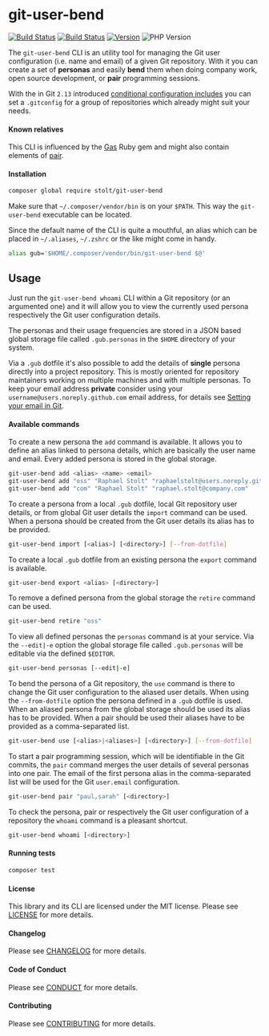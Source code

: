 git-user-bend
================
[![Build Status](https://travis-ci.org/raphaelstolt/git-user-bend.svg?branch=master)](https://travis-ci.org/raphaelstolt/git-user-bend)
[![Build Status](https://ci.appveyor.com/api/projects/status/github/raphaelstolt/git-user-bend?svg=true)](https://ci.appveyor.com/project/raphaelstolt/git-user-bend)
[![Version](http://img.shields.io/packagist/v/stolt/git-user-bend.svg?style=flat)](https://packagist.org/packages/stolt/git-user-bend)
![PHP Version](http://img.shields.io/badge/php-7.0+-ff69b4.svg)

The `git-user-bend` CLI is an utility tool for managing the Git user configuration (i.e. name and email) of a given Git repository. With it you can create a set of __personas__ and easily __bend__ them when doing company work, open source development, or __pair__ programming sessions.

With the in Git `2.13` introduced [conditional configuration includes](https://git-scm.com/docs/git-config#_conditional_includes) you can set a `.gitconfig` for a group of repositories which already might suit your needs.

#### Known relatives
This CLI is influenced by the [Gas](https://github.com/walle/gas) Ruby gem and might also contain elements of [pair](https://github.com/square/pair).

#### Installation
``` bash
composer global require stolt/git-user-bend
```

Make sure that `~/.composer/vendor/bin` is on your `$PATH`. This way the `git-user-bend` executable can be located.

Since the default name of the CLI is quite a mouthful, an alias which can be placed in `~/.aliases`, `~/.zshrc` or the like might come in handy.

``` bash
alias gub='$HOME/.composer/vendor/bin/git-user-bend $@'
```

## Usage
Just run the `git-user-bend whoami` CLI within a Git repository (or an argumented one) and it will allow you to view the currently used persona respectively the Git user configuration details.

The personas and their usage frequencies are stored in a JSON based global storage file called `.gub.personas` in the `$HOME` directory of your system.

Via a `.gub` dotfile it's also possible to add the details of __single__ persona directly into a project repository. This is mostly oriented for repository maintainers working on multiple machines and with multiple personas. To keep your email address __private__ consider using your `username@users.noreply.github.com` email address, for details see [Setting your email in Git](https://help.github.com/articles/setting-your-email-in-git/).

#### Available commands
To create a new persona the `add` command is available. It allows you to define an alias linked to persona details, which are basically the user name and email. Every added persona is stored in the global storage.
``` bash
git-user-bend add <alias> <name> <email>
git-user-bend add "oss" "Raphael Stolt" "raphaelstolt@users.noreply.github.com"
git-user-bend add "com" "Raphael Stolt" "raphael.stolt@company.com"
```

To create a persona from a local `.gub` dotfile, local Git repository user details, or from global Git user details the `import` command can be used. When a persona should be created from the Git user details its alias has to be provided.
``` bash
git-user-bend import [<alias>] [<directory>] [--from-dotfile]
```

To create a local `.gub` dotfile from an existing persona the `export` command is available.
``` bash
git-user-bend export <alias> [<directory>]
```

To remove a defined persona from the global storage the `retire` command can be used.
``` bash
git-user-bend retire "oss"
```

To view all defined personas the `personas` command is at your service. Via the `--edit|-e` option the global storage file called `.gub.personas` will be editable via the defined `$EDITOR`.
``` bash
git-user-bend personas [--edit|-e]
```

To bend the persona of a Git repository, the `use` command is there to change the Git user configuration to the aliased user details. When using the `--from-dotfile` option the persona defined in a `.gub` dotfile is used. When an aliased persona from the global storage should be used its alias has to be provided. When a pair should be used their aliases have to be provided as a comma-separated list.
``` bash
git-user-bend use [<alias>|<aliases>] [<directory>] [--from-dotfile]
```

To start a pair programming session, which will be identifiable in the Git commits, the `pair` command merges the user details of several personas into one pair. The email of the first persona alias in the comma-separated list will be used for the Git `user.email` configuration.
``` bash
git-user-bend pair "paul,sarah" [<directory>]
```

To check the persona, pair or respectively the Git user configuration of a repository the `whoami` command is a pleasant shortcut.
``` bash
git-user-bend whoami [<directory>]
```

#### Running tests
``` bash
composer test
```

#### License
This library and its CLI are licensed under the MIT license. Please see [LICENSE](LICENSE.md) for more details.

#### Changelog
Please see [CHANGELOG](CHANGELOG.md) for more details.

#### Code of Conduct
Please see [CONDUCT](CONDUCT.md) for more details.

#### Contributing
Please see [CONTRIBUTING](CONTRIBUTING.md) for more details.
